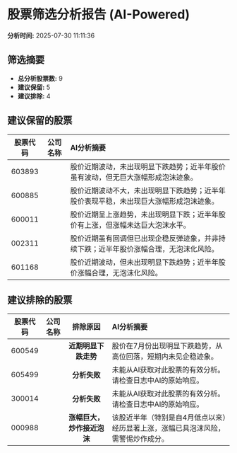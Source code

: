 # 股票筛选分析报告 (AI-Powered)

**分析时间:** 2025-07-30 11:11:36

## 筛选摘要

- **总分析股票数:** 9
- **建议保留:** 5
- **建议排除:** 4

## 建议保留的股票

| 股票代码 | 公司名称 | AI分析摘要 |
|:---:|:---:|:---|
| 603893 |  | 股价近期波动，未出现明显下跌趋势；近半年股价虽有波动，但无巨大涨幅形成泡沫迹象。 |
| 600885 |  | 股价近期波动不大，未出现明显下跌趋势；近半年股价表现平稳，未出现巨大涨幅形成泡沫迹象。 |
| 600011 |  | 股价近期呈上涨趋势，未出现明显下跌；近半年股价有上涨，但涨幅未达巨大泡沫水平。 |
| 002311 |  | 股价近期虽有回调但已出现企稳反弹迹象，并非持续下跌；近半年股价涨幅合理，无泡沫化风险。 |
| 601168 |  | 股价近期波动，但未出现明显下跌趋势；近半年股价涨幅合理，无泡沫化风险。 |

## 建议排除的股票

| 股票代码 | 公司名称 | 排除原因 | AI分析摘要 |
|:---:|:---:|:---:|:---|
| 600549 |  | **近期明显下跌走势** | 股价在7月份出现明显下跌趋势，从高位回落，短期内未见企稳迹象。 |
| 605499 |  | **分析失败** | 未能从AI获取对此股票的有效分析。请检查日志中AI的原始响应。 |
| 300014 |  | **分析失败** | 未能从AI获取对此股票的有效分析。请检查日志中AI的原始响应。 |
| 000988 |  | **涨幅巨大，炒作接近泡沫** | 该股近半年（特别是自4月低点以来）经历显著上涨，涨幅已具泡沫风险，需警惕炒作成分。 |
